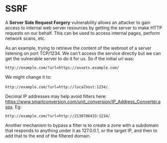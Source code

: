 # SSRF

A **Server Side Request Forgery** vulnerability allows an attacker to gain access to internal web server resources by getting the server to make HTTP requests on our behalf. This can be used to access internal pages, perform network scans, etc.

As an example, trying to retrieve the content of the webroot of a server listening on port TCP/1234. We can't access the service directly but we can get the vulnerable server to do it for us. So if the initial url was:

```http://example.com/?url=https://assets.example.com/```

We might change it to:

```http://example.com/?url=http://localhost:1234/```. 

Decimal IP addresses may help avoid filters here: https://www.smartconversion.com/unit_conversion/IP_Address_Converter.aspx. Eg:

```http://example.com/?url=http://2130706433:1234/```

Another mechanism to bypass a filter is to create a zone with a subdomain that responds to anything under it as 127.0.0.1, or the target IP, and then to add that to the end of the filtered domain.